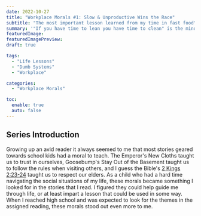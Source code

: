 ```yaml
---
date: 2022-10-27
title: "Workplace Morals #1: Slow & Unproductive Wins the Race"
subtitle: "The most important lesson learned from my time in fast food"
summary: '"If you have time to lean you have time to clean" is the mindset that decentivises productivity.'
featuredImage:
featuredImagePreview:
draft: true

tags:
  - "Life Lessons"
  - "Dumb Systems"
  - "Workplace"

categories:
  - "Workplace Morals"

toc:
  enable: true
  auto: false
---
```


## Series Introduction

Growing up an avid reader it always seemed to me that most stories geared towards school kids had a moral to teach.  The Emperor's New Cloths taught us to trust in ourselves, Goosebump's Stay Out of the Basement taught us to follow the rules when visiting others, and I guess the Bible's [2 Kings 2:23-24](https://www.biblegateway.com/passage/?search=2%20Kings%202%3A23-24&version=NIV;KJV) taught us to respect our elders.  As a child who had a hard time navigating the social situations of my life, these morals became something I looked for in the stories that I read.  I figured they could help guide me through life, or at least impart a lesson that could be used in some way.  When I reached high school and was expected to look for the themes in the assigned reading, these morals stood out even more to me.  
